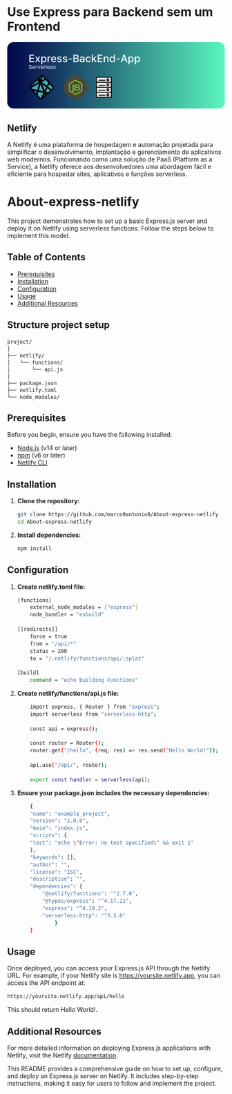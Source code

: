 # Use Express para Backend sem um Frontend

![img](imageReadme/imageREADME.png)

## Netlify

A Netlify é uma plataforma de hospedagem e automação projetada para simplificar o desenvolvimento, implantação e gerenciamento de aplicativos web modernos. Funcionando como uma solução de PaaS (Platform as a Service), a Netlify oferece aos desenvolvedores uma abordagem fácil e eficiente para hospedar sites, aplicativos e funções serverless.

# About-express-netlify

This project demonstrates how to set up a basic Express.js server and deploy it on Netlify using serverless functions. Follow the steps below to implement this model.

## Table of Contents

- [Prerequisites](#prerequisites)
- [Installation](#installation)
- [Configuration](#configuration)
- [Usage](#usage)
- [Additional Resources](#additional-resources)

## Structure project setup

```plaintext
project/
│
├── netlify/
│   └── functions/
│       └── api.js
│
├── package.json
├── netlify.toml
└── node_modules/
```

## Prerequisites

Before you begin, ensure you have the following installed:

- [Node.js](https://nodejs.org/) (v14 or later)
- [npm](https://www.npmjs.com/) (v6 or later)
- [Netlify CLI](https://docs.netlify.com/cli/get-started/)

## Installation

1. **Clone the repository:**

    ```sh
    git clone https://github.com/marco0antonio0/About-express-netlify
    cd About-express-netlify
    ```

2. **Install dependencies:**

    ```sh
    npm install
    ```

## Configuration

1. **Create netlify.toml file:**

    ```sh
    [functions]
        external_node_modules = ["express"]
        node_bundler = "esbuild"

    [[redirects]]
        force = true
        from = "/api/*"
        status = 200
        to = "/.netlify/functions/api/:splat"

    [build]
        command = "echo Building Functions"
    ```

2. **Create netlify/functions/api.js file:**

    ```sh
        import express, { Router } from "express";
        import serverless from "serverless-http";

        const api = express();

        const router = Router();
        router.get("/hello", (req, res) => res.send("Hello World!"));

        api.use("/api/", router);

        export const handler = serverless(api);

    ```

3. **Ensure your package.json includes the necessary dependencies:**

    ```sh
        {
        "name": "example_project",
        "version": "1.0.0",
        "main": "index.js",
        "scripts": {
        "test": "echo \"Error: no test specified\" && exit 1"
        },
        "keywords": [],
        "author": "",
        "license": "ISC",
        "description": "",
        "dependencies": {
            "@netlify/functions": "^2.7.0",
            "@types/express": "^4.17.21",
            "express": "^4.19.2",
            "serverless-http": "^3.2.0"
                }
        }
    ```

## Usage

Once deployed, you can access your Express.js API through the Netlify URL. For example, if your Netlify site is <https://yoursite.netlify.app>, you can access the API endpoint at:

  ```sh
  https://yoursite.netlify.app/api/hello
  ```

This should return Hello World!.

## Additional Resources

For more detailed information on deploying Express.js applications with Netlify, visit the Netlify [documentation](https://docs.netlify.com/frameworks/express/).

This README provides a comprehensive guide on how to set up, configure, and deploy an Express.js server on Netlify. It includes step-by-step instructions, making it easy for users to follow and implement the project.
